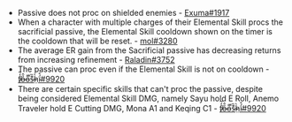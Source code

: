 * Passive does not proc on shielded enemies - [Exuma\#1917](../../../evidence/equipment/weapons.md#sacrificial-weapons-do-not-proc-on-shielded-enemies)
* When a character with multiple charges of their Elemental Skill procs the sacrificial passive, the Elemental Skill cooldown shown on the timer is the cooldown that will be reset. - [mol\#3280 ](../../../evidence/equipment/weapons.md#sacrificial-passive-with-multiple-e-stacks)
* The average ER gain from the Sacrificial passive has decreasing returns from increasing refinement - [Raladin\#3752](../../../evidence/equipment/weapons.md#average-er-gain-from-sacrificial-weapons)
* The passive can proc even if the Elemental Skill is not on cooldown - [ f̸̒͂ỏ̶̂o̵͌̚s̶͊̏h̷̤̀ḯ̴̊\#9920](../../../evidence/equipment/weapons.md#sacrificial-weapons-can-proc-even-if-the-elemental-skill-is-not-on-cooldown)
* There are certain specific skills that can't proc the passive, despite being considered Elemental Skill DMG, namely Sayu hold E Roll, Anemo Traveler hold E Cutting DMG, Mona A1 and Keqing C1 - [ f̸̒͂ỏ̶̂o̵͌̚s̶͊̏h̷̤̀ḯ̴̊\#9920](../../../evidence/equipment/weapons.md#elemental-skills-that-dont-proc-sacrificial-weapons)
